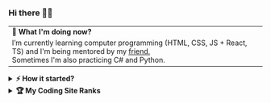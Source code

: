 ### Hi there 👋🏻

<table>
  <tr>
    <td><strong>🌱 What I'm doing now?</strong></td>
  </tr>
  <tr>
    <td>
        <a>I’m currently learning computer programming (HTML, CSS, JS + React, TS) and I'm being mentored by my <a href="https://github.com/karniv00l/" target="_blank">friend.</a>
        <br><a>Sometimes I'm also practicing C# and Python.</a>
    </td>
  </tr>
</table>

<details>
  <summary><strong>⚡ How it started?</strong></summary>
  <table>
    <tr>
      <td colspan="3">
        <a>While studying at the <a href="https://www.wojsko-polskie.pl/law/en/">academy</a>, I worked on various 3D projects using software such as Solid Edge, 3ds Max, Photoshop, and later, Blender and Gimp. During that time, I was also deeply passionate about computer games. At a certain point, I combined my 3D modeling skills with my knowledge of the Men of War game's scripting language. This resulted in the creation of an add-on that introduced a new campaign and numerous new models. You can still find it online under the name 'Polish Army Mod 1939-1945.'</a><br>
        <br>
        <a>In 2012, I developed an application using C# and the XNA framework as part of my master's thesis. The application was titled 'A Project for Computer Support in the Teaching Process of the F-16C/D Aircraft.' Unfortunately, I am unable to share it with you due to sensitive data contained within. However, I can showcase certain aspects of it:</a>
      </td>
    </tr>
    <tr>
      <td><img src="https://github.com/VillageR88/VillageR88/blob/main/projekt_pic1.jpg"></td>
      <td><img src="https://github.com/VillageR88/VillageR88/blob/main/projekt_pic2.jpg"></td>
      <td><img src="https://github.com/VillageR88/VillageR88/blob/main/projekt_pic3.jpg"></td>
    </tr>
    <tr>
      <td colspan="3">
        <div><a>Click on the images to see animation</a></div>
      </td>
    </tr>
    <tr>
      <td><a href="https://github.com/VillageR88/VillageR88/blob/main/AGM-65.gif" target="_blank"><img src="https://github.com/VillageR88/VillageR88/blob/main/AGM-65.jpg" alt="Animated image"></a></td>
      <td><a href="https://github.com/VillageR88/VillageR88/blob/main/GBU 12.gif" target="_blank"><img src="https://github.com/VillageR88/VillageR88/blob/main/GBU 12.jpg" alt="Animated image"></a></td>
      <td><a href="https://github.com/VillageR88/VillageR88/blob/main/GBU 24.gif" target="_blank"><img src="https://github.com/VillageR88/VillageR88/blob/main/GBU 24.jpg" alt="Animated image"></a></td>
    </tr>
    <tr>
      <td><a href="https://github.com/VillageR88/VillageR88/blob/main/AIM-120.gif" target="_blank"><img src="https://github.com/VillageR88/VillageR88/blob/main/AIM-120.jpg" alt="Animated image"></a></td>
      <td><a href="https://github.com/VillageR88/VillageR88/blob/main/AIM-9.gif" target="_blank"><img src="https://github.com/VillageR88/VillageR88/blob/main/AIM-9.jpg" alt="Animated image"></a></td>
    </tr>
  </table>
</details>

<details>
  <summary><strong>🏆 My Coding Site Ranks</strong></summary>
  <table>
    <td><strong>🧙 My Codewars badge</strong></td>
    <tr>
      <td><a href="https://www.codewars.com/users/VillageR./" rel="nofollow"><img src="https://camo.githubusercontent.com/968cddcc97104ceaf683f5d3f106a8b7435291f17bcb0c2e7883db5daa31281e/68747470733a2f2f7777772e636f6465776172732e636f6d2f75736572732f56696c6c616765522e2f6261646765732f6c61726765" alt="CodeWars Badge" data-canonical-src="https://www.codewars.com/users/VillageR./badges/large" style="max-width: 100%;"></a></td>
    </tr>
  </table>
</details>


 <!--
**VillageR88/VillageR88** is a ✨ _special_ ✨ repository because its `README.md` (this file) appears on your GitHub profile.

Here are some ideas to get you started:

- 🔭 I’m currently working on ...
- 🌱 I’m currently learning ...
- 👯 I’m looking to collaborate on ...
- 🤔 I’m looking for help with ...
- 💬 Ask me about ...
- 📫 How to reach me: ...
- 😄 Pronouns: ...
- ⚡ Fun fact: ...
-->
